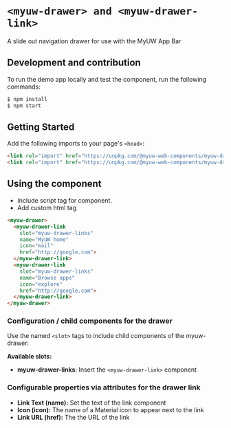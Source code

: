 # `<myuw-drawer> and <myuw-drawer-link>`

A slide out navigation drawer for use with the MyUW App Bar

## Development and contribution

To run the demo app locally and test the component, run the following commands:

```bash
$ npm install
$ npm start
```

## Getting Started

Add the following imports to your page's `<head>`:

```html
<link rel="import" href="https://unpkg.com/@myuw-web-components/myuw-drawer@1.0.0/myuw-drawer.html">
<link rel="import" href="https://unpkg.com/@myuw-web-components/myuw-drawer@1.0.0/myuw-drawer-link.html">
```

## Using the component

* Include script tag for component.
* Add custom html tag

```html
<myuw-drawer>
  <myuw-drawer-link
    slot="myuw-drawer-links"
    name="MyUW home"
    icon="mail"
    href="http://google.com">
  </myuw-drawer-link>
  <myuw-drawer-link
    slot="myuw-drawer-links"
    name="Browse apps"
    icon="explore"
    href="http://google.com">
  </myuw-drawer-link>
</myuw-drawer>
```

### Configuration / child components for the drawer

Use the named `<slot>` tags to include child components of the myuw-drawer:

**Available slots:**
- **myuw-drawer-links**: Insert the `<myuw-drawer-link>` component

### Configurable properties via attributes for the drawer link

- **Link Text (name):** Set the text of the link component
- **Icon (icon):** The name of a Material icon to appear next to the link
- **Link URL (href):** The the URL of the link